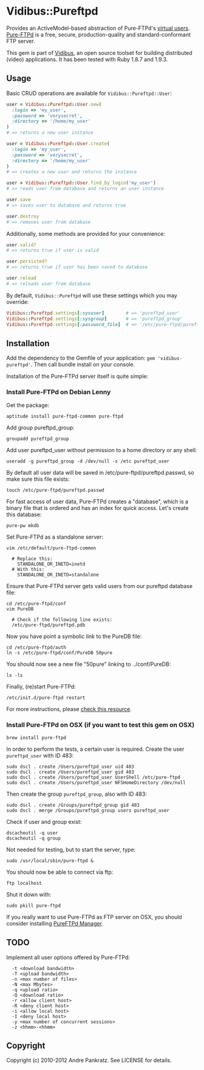 # Vidibus::Pureftpd

Provides an ActiveModel-based abstraction of Pure-FTPd's [virtual users](http://download.pureftpd.org/pub/pure-ftpd/doc/README.Virtual-Users). [Pure-FTPd](http://www.pureftpd.org/project/pure-ftpd) is a free, secure, production-quality and standard-conformant FTP server.

This gem is part of [Vidibus](http://vidibus.org), an open source toolset for building distributed (video) applications. It has been tested with Ruby 1.8.7 and 1.9.3.


## Usage

Basic CRUD operations are available for `Vidibus::Pureftpd::User`:

```ruby
user = Vidibus::Pureftpd::User.new(
  :login => 'my_user',
  :password => 'verysecret',
  :directory => '/home/my_user'
)
# => returns a new user instance

user = Vidibus::Pureftpd::User.create(
  :login => 'my_user',
  :password => 'verysecret',
  :directory => '/home/my_user'
)
# => creates a new user and returns the instance

user = Vidibus::Pureftpd::User.find_by_login('my_user')
# => reads user from database and returns an user instance

user.save
# => saves user to database and returns true

user.destroy
# => removes user from database
```

Additionally, some methods are provided for your convenience:

```ruby
user.valid?
# => returns true if user is valid

user.persisted?
# => returns true if user has been saved to database

user.reload
# => reloads user from database
```

By default, `Vidibus::Pureftpd` will use these settings which you may override:

```ruby
Vidibus::Pureftpd.settings[:sysuser]        # => 'pureftpd_user'
Vidibus::Pureftpd.settings[:sysgroup]       # => 'pureftpd_group'
Vidibus::Pureftpd.settings[:password_file]  # => '/etc/pure-ftpd/pureftpd.passwd'
```


## Installation

Add the dependency to the Gemfile of your application: `gem 'vidibus-pureftpd'`. Then call bundle install on your console.

Installation of the Pure-FTPd server itself is quite simple:


### Install Pure-FTPd on Debian Lenny

Get the package:

```
aptitude install pure-ftpd-common pure-ftpd
```

Add group pureftpd_group:

```
groupadd pureftpd_group
```

Add user pureftpd_user without permission to a home directory or any shell:

```
useradd -g pureftpd_group -d /dev/null -s /etc pureftpd_user
```

By default all user data will be saved in /etc/pure-ftpd/pureftpd.passwd, so make sure this file exists:

```
touch /etc/pure-ftpd/pureftpd.passwd
```

For fast access of user data, Pure-FTPd creates a "database", which is a binary file that is ordered and has an index for quick access. Let's create this database:

```
pure-pw mkdb
```

Set Pure-FTPd as a standalone server:

```
vim /etc/default/pure-ftpd-common

  # Replace this:
    STANDALONE_OR_INETD=inetd
  # With this:
    STANDALONE_OR_INETD=standalone
```

Ensure that Pure-FTPd server gets valid users from our pureftpd database file:

```
cd /etc/pure-ftpd/conf
vim PureDB

  # Check if the following line exists:
  /etc/pure-ftpd/pureftpd.pdb
```

Now you have point a symbolic link to the PureDB file:

```
cd /etc/pure-ftpd/auth
ln -s /etc/pure-ftpd/conf/PureDB 50pure
```

You should now see a new file "50pure" linking to ../conf/PureDB:

```
ls -ls
```

Finally, (re)start Pure-FTPd:

```
/etc/init.d/pure-ftpd restart
```

For more instructions, please [check this resource](http://linux.justinhartman.com/PureFTPd_Installation_and_Setup).


### Install Pure-FTPd on OSX (if you want to test this gem on OSX)

```
brew install pure-ftpd
```

In order to perform the tests, a certain user is required. Create the user `pureftpd_user` with ID 483:

```
sudo dscl . create /Users/pureftpd_user uid 483
sudo dscl . create /Users/pureftpd_user gid 483
sudo dscl . create /Users/pureftpd_user UserShell /etc/pure-ftpd
sudo dscl . create /Users/pureftpd_user NFSHomeDirectory /dev/null
```

Then create the group `pureftpd_group`, also with ID 483:

```
sudo dscl . create /Groups/pureftpd_group gid 483
sudo dscl . merge /Groups/pureftpd_group users pureftpd_user
```

Check if user and group exist:

```
dscacheutil -q user
dscacheutil -q group
```


Not needed for testing, but to start the server, type:

```
sudo /usr/local/sbin/pure-ftpd &
```

You should now be able to connect via ftp:

```
ftp localhost
```

Shut it down with:

```
sudo pkill pure-ftpd
```

If you really want to use Pure-FTPd as FTP server on OSX, you should consider installing [PureFTPd Manager](http://jeanmatthieu.free.fr/pureftpd/).


## TODO

Implement all user options offered by Pure-FTPd:

```
  -t <download bandwidth>
  -T <upload bandwidth>
  -n <max number of files>
  -N <max Mbytes>
  -q <upload ratio>
  -Q <download ratio>
  -r <allow client host>
  -R <deny client host>
  -i <allow local host>
  -I <deny local host>
  -y <max number of concurrent sessions>
  -z <hhmm>-<hhmm>
```


## Copyright

Copyright (c) 2010-2012 Andre Pankratz. See LICENSE for details.
